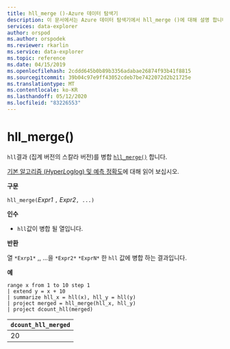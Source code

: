 ```yaml
---
title: hll_merge ()-Azure 데이터 탐색기
description: 이 문서에서는 Azure 데이터 탐색기에서 hll_merge ()에 대해 설명 합니다.
services: data-explorer
author: orspod
ms.author: orspodek
ms.reviewer: rkarlin
ms.service: data-explorer
ms.topic: reference
ms.date: 04/15/2019
ms.openlocfilehash: 2cddd645b0b89b3356adabae26874f93b41f8815
ms.sourcegitcommit: 39b04c97e9ff43052cdeb7be7422072d2b21725e
ms.translationtype: MT
ms.contentlocale: ko-KR
ms.lasthandoff: 05/12/2020
ms.locfileid: "83226553"
---
```

# <a name="hll_merge"></a>hll_merge()

`hll`결과 (집계 버전의 스칼라 버전)를 병합 [`hll_merge()`](hll-merge-aggfunction.md) 합니다.

[기본 알고리즘 (*H*yper*L*og*l*og) 및 예측 정확도](dcount-aggfunction.md#estimation-accuracy)에 대해 읽어 보십시오.

**구문**

`hll_merge(`*Expr1* `,` *Expr2*`, ...)`

**인수**

* `hll`값이 병합 될 열입니다.

**반환**

열 `*Exrp1*` ,, ...을 `*Expr2*` `*ExprN*` 한 `hll` 값에 병합 하는 결과입니다.

**예**

<!-- csl: https://help.kusto.windows.net:443/KustoMonitoringPersistentDatabase -->
```kusto
range x from 1 to 10 step 1 
| extend y = x + 10
| summarize hll_x = hll(x), hll_y = hll(y)
| project merged = hll_merge(hll_x, hll_y)
| project dcount_hll(merged)
```

|`dcount_hll_merged`|
|---|
|20|

